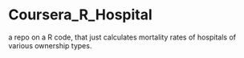 # Coursera_R_Hospital
a repo on a R code, that just calculates mortality rates of hospitals of various ownership types.
